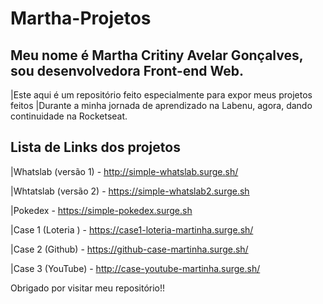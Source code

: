 
# Martha-Projetos

## Meu nome é Martha Critiny Avelar Gonçalves, sou desenvolvedora Front-end Web.

|Este aqui é um repositório feito especialmente para expor meus projetos feitos 
|Durante a minha jornada de aprendizado na Labenu, agora, dando continuidade na Rocketseat.

## Lista de Links dos projetos

|Whatslab (versão 1) - http://simple-whatslab.surge.sh/ 


|Whtatslab (versão 2) - https://simple-whatslab2.surge.sh


|Pokedex - https://simple-pokedex.surge.sh


|Case 1 (Loteria ) - https://case1-loteria-martinha.surge.sh/


|Case 2 (Github) - https://github-case-martinha.surge.sh/


|Case 3 (YouTube) - http://case-youtube-martinha.surge.sh/


Obrigado por visitar meu repositório!!



